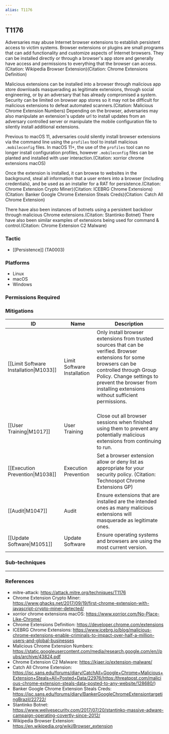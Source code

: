 ```yaml
---
alias: T1176
---
```


## T1176

Adversaries may abuse Internet browser extensions to establish persistent access to victim systems. Browser extensions or plugins are small programs that can add functionality and customize aspects of Internet browsers. They can be installed directly or through a browser's app store and generally have access and permissions to everything that the browser can access.(Citation: Wikipedia Browser Extension)(Citation: Chrome Extensions Definition)

Malicious extensions can be installed into a browser through malicious app store downloads masquerading as legitimate extensions, through social engineering, or by an adversary that has already compromised a system. Security can be limited on browser app stores so it may not be difficult for malicious extensions to defeat automated scanners.(Citation: Malicious Chrome Extension Numbers) Depending on the browser, adversaries may also manipulate an extension's update url to install updates from an adversary controlled server or manipulate the mobile configuration file to silently install additional extensions.

Previous to macOS 11, adversaries could silently install browser extensions via the command line using the <code>profiles</code> tool to install malicious <code>.mobileconfig</code> files. In macOS 11+, the use of the <code>profiles</code> tool can no longer install configuration profiles, however <code>.mobileconfig</code> files can be planted and installed with user interaction.(Citation: xorrior chrome extensions macOS)

Once the extension is installed, it can browse to websites in the background, steal all information that a user enters into a browser (including credentials), and be used as an installer for a RAT for persistence.(Citation: Chrome Extension Crypto Miner)(Citation: ICEBRG Chrome Extensions)(Citation: Banker Google Chrome Extension Steals Creds)(Citation: Catch All Chrome Extension)

There have also been instances of botnets using a persistent backdoor through malicious Chrome extensions.(Citation: Stantinko Botnet) There have also been similar examples of extensions being used for command & control.(Citation: Chrome Extension C2 Malware)


### Tactic
- [[Persistence]] (TA0003)

### Platforms
- Linux
- macOS
- Windows

### Permissions Required

### Mitigations

| ID | Name | Description |
| --- | --- | --- |
| [[Limit Software Installation\|M1033]] | Limit Software Installation | Only install browser extensions from trusted sources that can be verified. Browser extensions for some browsers can be controlled through Group Policy. Change settings to prevent the browser from installing extensions without sufficient permissions. |
| [[User Training\|M1017]] | User Training | <br />Close out all browser sessions when finished using them to prevent any potentially malicious extensions from continuing to run. |
| [[Execution Prevention\|M1038]] | Execution Prevention | Set a browser extension allow or deny list as appropriate for your security policy. (Citation: Technospot Chrome Extensions GP) |
| [[Audit\|M1047]] | Audit |  Ensure extensions that are installed are the intended ones as many malicious extensions will masquerade as legitimate ones. |
| [[Update Software\|M1051]] | Update Software | Ensure operating systems and browsers are using the most current version.  |

### Sub-techniques


---
### References

- mitre-attack: https://attack.mitre.org/techniques/T1176
- Chrome Extension Crypto Miner: https://www.ghacks.net/2017/09/19/first-chrome-extension-with-javascript-crypto-miner-detected/
- xorrior chrome extensions macOS: https://www.xorrior.com/No-Place-Like-Chrome/
- Chrome Extensions Definition: https://developer.chrome.com/extensions
- ICEBRG Chrome Extensions: https://www.icebrg.io/blog/malicious-chrome-extensions-enable-criminals-to-impact-over-half-a-million-users-and-global-businesses
- Malicious Chrome Extension Numbers: https://static.googleusercontent.com/media/research.google.com/en//pubs/archive/43824.pdf
- Chrome Extension C2 Malware: https://kjaer.io/extension-malware/
- Catch All Chrome Extension: https://isc.sans.edu/forums/diary/CatchAll+Google+Chrome+Malicious+Extension+Steals+All+Posted+Data/22976/https:/threatpost.com/malicious-chrome-extension-steals-data-posted-to-any-website/128680/)
- Banker Google Chrome Extension Steals Creds: https://isc.sans.edu/forums/diary/BankerGoogleChromeExtensiontargetingBrazil/22722/
- Stantinko Botnet: https://www.welivesecurity.com/2017/07/20/stantinko-massive-adware-campaign-operating-covertly-since-2012/
- Wikipedia Browser Extension: https://en.wikipedia.org/wiki/Browser_extension
